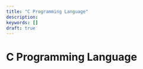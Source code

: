 ```yaml
---
title: "C Programming Language"
description: 
keywords: []
draft: true
---
```


# C Programming Language